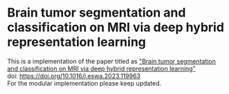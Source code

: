 # Brain tumor segmentation and classification on MRI via deep hybrid representation learning <br>
This is a implementation of the paper titled as ["Brain tumor segmentation and classification on MRI via deep hybrid
representation learning"](https://www.sciencedirect.com/science/article/abs/pii/S0957417423004657) <br>
doi: https://doi.org/10.1016/j.eswa.2023.119963 <br>
For the modular implementation please keep updated. 
